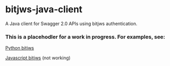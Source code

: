 # bitjws-java-client
A Java client for Swagger 2.0 APIs using bitjws authentication.

### This is a placehodler for a work in progress. For examples, see:

[Python bitjws](https://github.com/deginner/bravado-bitjws)

[Javascript bitjws](https://github.com/deginner/bitjws-js-client) (not working)
